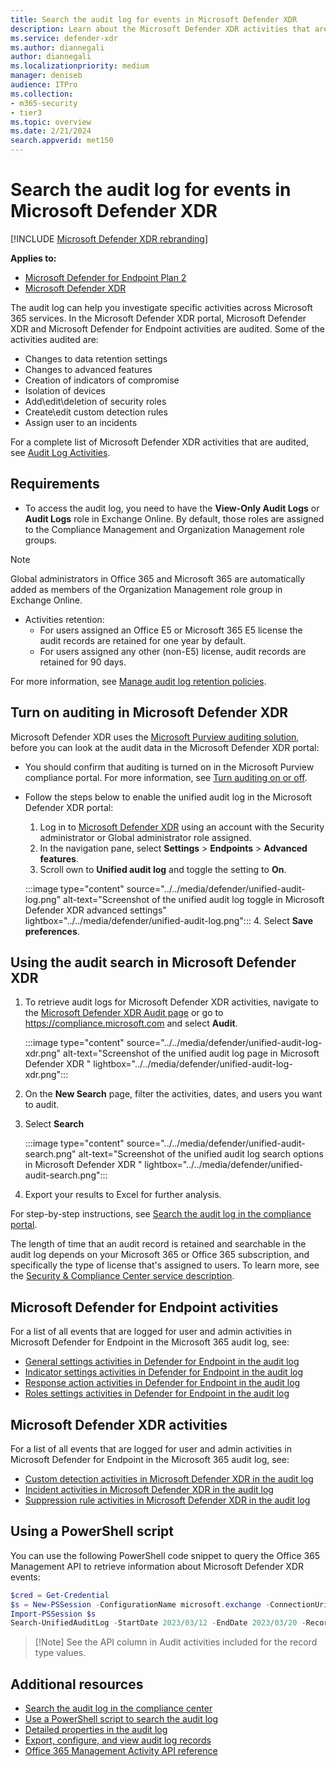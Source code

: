 ```yaml
---
title: Search the audit log for events in Microsoft Defender XDR
description: Learn about the Microsoft Defender XDR activities that are logged in the Microsoft 365 audit log.
ms.service: defender-xdr
ms.author: diannegali
author: diannegali
ms.localizationpriority: medium
manager: deniseb
audience: ITPro
ms.collection: 
- m365-security
- tier3
ms.topic: overview
ms.date: 2/21/2024
search.appverid: met150
---
```


# Search the audit log for events in Microsoft Defender XDR

[!INCLUDE [Microsoft Defender XDR rebranding](../../includes/microsoft-defender.md)]

**Applies to:**

- [Microsoft Defender for Endpoint Plan 2](https://go.microsoft.com/fwlink/?linkid=2154037)
- [Microsoft Defender XDR](https://go.microsoft.com/fwlink/?linkid=2118804)

The audit log can help you investigate specific activities across Microsoft 365 services. In the Microsoft Defender XDR portal, Microsoft Defender XDR and Microsoft Defender for Endpoint activities are audited. Some of the activities audited are:

- Changes to data retention settings
- Changes to advanced features
- Creation of indicators of compromise
- Isolation of devices
- Add\edit\deletion of security roles
- Create\edit custom detection rules
- Assign user to an incidents

For a complete list of Microsoft Defender XDR activities that are audited, see [Audit Log Activities](/purview/audit-log-activities).

## Requirements

- To access the audit log, you need to have the **View-Only Audit Logs** or **Audit Logs** role in Exchange Online. By default, those roles are assigned to the Compliance Management and Organization Management role groups.

>[!Note]
> Global administrators in Office 365 and Microsoft 365 are automatically added as members of the Organization Management role group in Exchange Online.

- Activities retention:
   - For users assigned an Office E5 or Microsoft 365 E5 license the audit records are retained for one year by default.
   - For users assigned any other (non-E5) license, audit records are retained for 90 days.

For more information, see [Manage audit log retention policies](/purview/audit-log-retention-policies).

## Turn on auditing in Microsoft Defender XDR

Microsoft Defender XDR uses the [Microsoft Purview auditing solution](/purview/audit-solutions-overview), before you can look at the audit data in the Microsoft Defender XDR portal:

- You should confirm that auditing is turned on in the Microsoft Purview compliance portal. For more information, see [Turn auditing on or off](/purview/audit-log-enable-disable).

- Follow the steps below to enable the unified audit log in the Microsoft Defender XDR portal:
    1. Log in to [Microsoft Defender XDR](https://security.microsoft.com/homepage) using an account with the Security administrator or Global administrator role assigned.
    2. In the navigation pane, select **Settings** \> **Endpoints** \> **Advanced features**.
    3. Scroll own to **Unified audit log** and toggle the setting to **On**.

   :::image type="content" source="../../media/defender/unified-audit-log.png" alt-text="Screenshot of the unified audit log toggle in Microsoft Defender XDR advanced settings" lightbox="../../media/defender/unified-audit-log.png":::
    4. Select **Save preferences**.

## Using the audit search in Microsoft Defender XDR

1. To retrieve audit logs for Microsoft Defender XDR activities, navigate to the [Microsoft Defender XDR Audit page](https://security.microsoft.com/auditlogsearch) or go to <https://compliance.microsoft.com> and select **Audit**.

   :::image type="content" source="../../media/defender/unified-audit-log-xdr.png" alt-text="Screenshot of the unified audit log page in Microsoft Defender XDR " lightbox="../../media/defender/unified-audit-log-xdr.png":::

2. On the **New Search** page, filter the activities, dates, and users you want to audit.
3. Select **Search**

   :::image type="content" source="../../media/defender/unified-audit-search.png" alt-text="Screenshot of the unified audit log search options in Microsoft Defender XDR " lightbox="../../media/defender/unified-audit-search.png":::

4. Export your results to Excel for further analysis.

For step-by-step instructions, see [Search the audit log in the compliance portal](/purview/audit-new-search).

The length of time that an audit record is retained and searchable in the audit log depends on your Microsoft 365 or Office 365 subscription, and specifically the type of license that's assigned to users. To learn more, see the [Security & Compliance Center service description](/office365/servicedescriptions/office-365-platform-service-description/office-365-securitycompliance-center).

## Microsoft Defender for Endpoint activities

For a list of all events that are logged for user and admin activities in Microsoft Defender for Endpoint in the Microsoft 365 audit log, see:

- [General settings activities in Defender for Endpoint in the audit log](/purview/audit-log-activities#microsoft-defender-for-endpoint-general-settings-activities)
- [Indicator settings activities in Defender for Endpoint in the audit log](/purview/audit-log-activities#microsoft-defender-for-endpoint-indicator-settings-activities)
- [Response action activities in Defender for Endpoint in the audit log](/purview/audit-log-activities#microsoft-defender-for-endpoint-reponse-actions-activities)
- [Roles settings activities in Defender for Endpoint in the audit log](/purview/audit-log-activities#microsoft-defender-for-endpoint-roles-settings-activities)

## Microsoft Defender XDR activities

For a list of all events that are logged for user and admin activities in Microsoft Defender for Endpoint in the Microsoft 365 audit log, see:

- [Custom detection activities in Microsoft Defender XDR in the audit log](/purview/audit-log-activities#microsoft-defender-xdr-custom-detection-activities)
- [Incident activities in Microsoft Defender XDR in the audit log](/purview/audit-log-activities#microsoft-defender-xdr-custom-detection-activities)
- [Suppression rule activities in Microsoft Defender XDR in the audit log](/purview/audit-log-activities#microsoft-defender-xdr-suppression-rule-activities)

## Using a PowerShell script

You can use the following PowerShell code snippet to query the Office 365 Management API to retrieve information about Microsoft Defender XDR events:

```PowerShell
$cred = Get-Credential
$s = New-PSSession -ConfigurationName microsoft.exchange -ConnectionUri https://outlook.office365.com/powershell-liveid/ -Credential $cred -Authentication Basic -AllowRedirection 
Import-PSSession $s
Search-UnifiedAuditLog -StartDate 2023/03/12 -EndDate 2023/03/20 -RecordType <ID>
```

>
>[!Note] See the API column in Audit activities included for the record type values.

## Additional resources

- [Search the audit log in the compliance center](/purview/audit-new-search)
- [Use a PowerShell script to search the audit log](/purview/audit-log-search-script)
- [Detailed properties in the audit log](/purview/audit-log-detailed-properties)
- [Export, configure, and view audit log records](/purview/audit-log-export-records)
- [Office 365 Management Activity API reference](/office/office-365-management-api/office-365-management-activity-api-reference)
